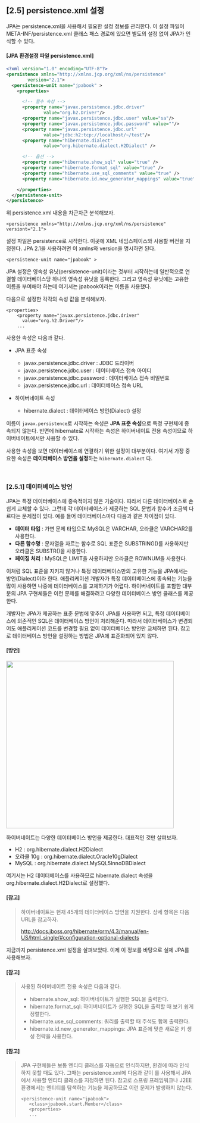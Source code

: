 ## [2.5] persistence.xml 설정

JPA는 persistence.xml을 사용해서 필요한 설정 정보를 관리한다. 이 설정 파일이 META-INF/persistence.xml 클래스 패스 경로에 있으면 별도의 설정 없이 JPA가 인식할 수 있다.

#### [JPA 환경설정 파일 persistence.xml]
```xml
<?xml version="1.0" encoding="UTF-8"?>
<persistence xmlns="http://xmlns.jcp.org/xml/ns/persistence"
        version="2.1">
  <persistence-unit name="jpabook" >
    <properties>

      <!-- 필수 속성 -->
      <property name="javax.persistence.jdbc.driver"
              value="org.h2.Driver"/>
      <property name="javax.persistence.jdbc.user" value="sa"/>
      <property name="javax.persistence.jdbc.password" value=""/>
      <property name="javax.persistence.jdbc.url"
              value="jdbc:h2:tcp://localhost/~/test"/>
      <property name="hibernate.dialect"
              value="org.hibernate.dialect.H2Dialect" />

      <!-- 옵션 -->
      <property name="hibernate.show_sql" value="true" />
      <property name="hibernate.format_sql" value="true" />
      <property name="hibernate.use_sql_comments" value="true" />
      <property name="hibernate.id.new_generator_mappings" value="true" />

    </properties>
  </persistence-unit>
</persistence>
```
위 persistence.xml 내용을 차근차근 분석해보자.
```
<persistence xmlns="http://xmlns.jcp.org/xml/ns/persistence"
versiont="2.1">
```
설정 파일은 persistence로 시작한다. 이곳에 XML 네임스페이스와 사용할 버전을 지정한다. JPA 2.1을 사용하려면 이 xmlns와 version을 명시하면 된다.
```
<persistence-unit name="jpabook" >
```
JPA 설정은 영속성 유닛(persistence-unit)이라는 것부터 시작하는데 일반적으로 연결할 데이터베이스당 하나의 영속성 유닛을 등록한다.
그리고 영속성 유닛에는 고유한 이름을 부여해야 하는데 여기서는 jpabook이라는 이름을 사용했다.

다음으로 설정한 각각의 속성 값을 분석해보자.
```
<properties>
    <property name="javax.persistence.jdbc.driver"
      value="org.h2.Driver"/>
    ...
```
사용한 속성은 다음과 같다.

- JPA 표준 속성
  - javax.persistence.jdbc.driver : JDBC 드라이버
  - javax.persistence.jdbc.user : 데이터베이스 접속 아이디
  - javax.persistence.jdbc.password : 데이터베이스 접속 비밀번호
  - javax.persistence.jdbc.url : 데이터베이스 접속 URL

- 하이버네이트 속성
  - hibernate.dialect : 데이터베이스 방언(Dialect) 설정

이름이 `javax.persistence`로 시작하는 속성은 **JPA 표준 속성**으로 특정 구현체에 종속되지 않는다.
반면에 hibernate로 시작하는 속성은 하이버네이트 전용 속성이므로 하이버네이트에서만 사용할 수 있다.

사용한 속성을 보면 데이터베이스에 연결하기 위한 설정이 대부분이다. 여기서 가장 중요한 속성은 **데이터베이스 방언을 설정**하는 `hibernate.dialect` 다.

<br/>

### [2.5.1] 데이터베이스 방언
JPA는 특정 데이터베이스에 종속적이지 않은 기술이다. 따라서 다른 데이터베이스로 손쉽게 교체할 수 있다. 그런데 각 데이터베이스가 제공하는 SQL 문법과 함수가 조금씩 다르다는 문제점이 있다.
예를 들어 데이터베이스마다 다음과 같은 차이점이 있다.
- **데이터 타입** : 가변 문제 타입으로 MySQL은 VARCHAR, 오라클은 VARCHAR2를 사용한다.
- **다른 함수명** : 문자열을 자르는 함수로 SQL 표준은 SUBSTRING()를 사용하지만 오라클은 SUBSTR()을 사용한다.
- **페이징 처리** : MySQL은 LIMIT을 사용하지만 오라클은 ROWNUM을 사용한다.

이처럼 SQL 표준을 지키지 않거나 특정 데이터베이스만의 고유한 기능을 JPA에서는 방언(Dialect)이라 한다.
애플리케이션 개발자가 특정 데이터베이스에 종속되는 기능을 많이 사용하면 나중에 데이터베이스를 교체하기가 어렵다.
하이버네이트를 포함한 대부분의 JPA 구현체들은 이런 문제를 해결하려고 다양한 데이터베이스 방언 클래스를 제공한다.

개발자는 JPA가 제공하는 표준 문법에 맞추어 JPA를 사용하면 되고, 특정 데이터베이스에 의존적인 SQL은 데이터베이스 방언이 처리해준다.
따라서 데이터베이스가 변경되어도 애플리케이션 코드를 변경할 필요 없이 데이터베이스 방언만 교체하면 된다. 참고로 데이터베이스 방언을 설정하는 방법은 JPA에 표준화되어 있지 않다.

#### [방언]
<img src="https://github.com/user-attachments/assets/994a2cf8-20f9-422a-83cb-6b7ababf733c" width="450"/><br/>

하이버네이트는 다양한 데이터베이스 방언을 제공한다. 대표적인 것만 살펴보자.
- H2 : org.hibernate.dialect.H2Dialect
- 오라클 10g : org.hibernate.dialect.Oracle10gDialect
- MySQL : org.hibernate.dialect.MySQL5InnoDBDialect

여기서는 H2 데이터베이스를 사용하므로 hibernate.dialect 속성을 org.hibernate.dialect.H2Dialect로 설정했다.

#### [참고]
> 하이버네이트는 현재 45개의 데이터베이스 방언을 지원한다. 상세 항목은 다음 URL을 참고하자.
>
> http://docs.jboss.org/hibernate/orm/4.3/manual/en-US/html_single/#configuration-optional-dialects

지금까지 persistence.xml 설정을 살펴보았다. 이제 이 정보를 바탕으로 실제 JPA를 사용해보자.

#### [참고]
> 사용된 하이버네이트 전용 속성은 다음과 같다.
>
> - hibernate.show_sql: 하이버네이트가 실행한 SQL을 출력한다.
> - hibernate.format_sql: 하이버네이트가 실행한 SQL을 출력할 때 보기 쉽게 정렬한다.
> - hibernate.use_sql_comments: 쿼리를 출력할 때 주석도 함께 출력한다.
> - hibernate.id.new_generator_mappings: JPA 표준에 맞춘 새로운 키 생성 전략을 사용한다.

#### [참고]
> JPA 구현체들은 보통 엔티티 클래스를 자동으로 인식하지만, 환경에 따라 인식하지 못할 때도 있다.
> 그때는 persistence.xml에 다음과 같이 <class>를 사용해서 JPA에서 사용할 엔티티 클래스를 지정하면 된다.
> 참고로 스프링 프레임워크나 J2EE 환경에서는 엔티티를 탐색하는 기능을 제공하므로 이런 문제가 발생하지 않는다.
>
>```
> <persistence-unit name="jpabook">
>    <class>jpabook.start.Member</class>
>    <properties>
>    ...
>```